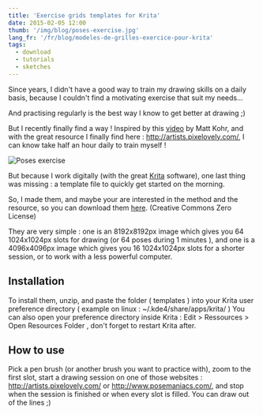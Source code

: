 ```yaml
---
title: 'Exercise grids templates for Krita'
date: 2015-02-05 12:00
thumb: '/img/blog/poses-exercise.jpg'
lang_fr: '/fr/blog/modeles-de-grilles-exercice-pour-krita'
tags:
  - download
  - tutorials
  - sketches
---
```


Since years, I didn't have a good way to train my drawing skills on a daily basis, because I couldn't find a motivating exercise that suit my needs...

And practising regularly is the best way I know to get better at drawing ;)

But I recently finally find a way ! Inspired by this [video](http://www.ctrlpaint.com/videos/quick-pose-gesture-sketching) by Matt Kohr, and with the great resource I finally find here : http://artists.pixelovely.com/, I can know take half an hour daily to train myself !

![Poses exercise](/img/blog/poses-exercise.jpg)

But because I work digitally (with the great [Krita](https://krita.org/) software), one last thing was missing : a template file to quickly get started on the morning.

So, I made them, and maybe your are interested in the method and the resource, so you can download them [here](https://github.com/nylnook/exercise-grids-templates-for-krita/archive/1.0.1.zip). (Creative Commons Zero License)

They are very simple : one is an 8192x8192px image which gives you 64 1024x1024px slots for drawing (or 64 poses during 1 minutes ), and one is a 4096x4096px image which gives you 16 1024x1024px slots for a shorter session, or to work with a less powerful computer.

## Installation

To install them,  unzip, and paste the folder ( templates ) into your Krita user preference directory ( example on linux : ~/.kde4/share/apps/krita/ )
You can also open your preference directory inside Krita : Edit > Ressources > Open Resources Folder , don't forget to restart Krita after.

## How to use
Pick a pen brush (or another brush you want to practice with), zoom to the first slot, start a drawing session on one of those websites : http://artists.pixelovely.com/ or http://www.posemaniacs.com/, and stop when the session is finished or when every slot is filled. You can draw out of the lines ;)
